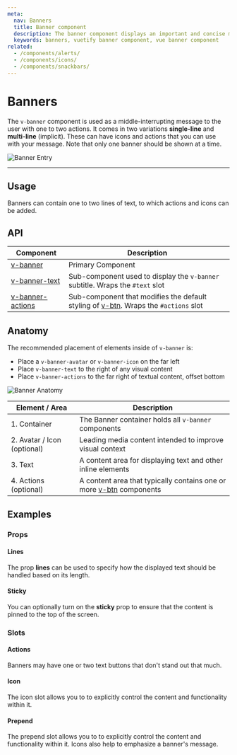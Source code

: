 ```yaml
---
meta:
  nav: Banners
  title: Banner component
  description: The banner component displays an important and concise message for a user to address. It can also indicate actions that the user can take.
  keywords: banners, vuetify banner component, vue banner component
related:
  - /components/alerts/
  - /components/icons/
  - /components/snackbars/
---
```


# Banners

The `v-banner` component is used as a middle-interrupting message to the user with one to two actions. It comes in two variations **single-line** and **multi-line** (implicit). These can have icons and actions that you can use with your message. Note that only one banner should be shown at a time.

![Banner Entry](https://cdn.vuetifyjs.com/docs/images/components-temp/v-banner/v-banner-entry.png)

---

## Usage

Banners can contain one to two lines of text, to which actions and icons can be added.

<usage name="v-banner" />

<entry />

## API

| Component | Description |
| - | - |
| [v-banner](/api/v-banner/) | Primary Component |
| [v-banner-text](/api/v-banner-text/) | Sub-component used to display the `v-banner` subtitle. Wraps the `#text` slot |
| [v-banner-actions](/api/v-banner-actions/) | Sub-component that modifies the default styling of [v-btn](/components/buttons/). Wraps the `#actions` slot |

<api-inline hide-links />

## Anatomy

The recommended placement of elements inside of `v-banner` is:

* Place a `v-banner-avatar` or `v-banner-icon` on the far left
* Place `v-banner-text` to the right of any visual content
* Place `v-banner-actions` to the far right of textual content, offset bottom

![Banner Anatomy](https://cdn.vuetifyjs.com/docs/images/components-temp/v-banner/v-banner-anatomy.png)

| Element / Area | Description |
| - | - |
| 1. Container | The Banner container holds all `v-banner` components |
| 2. Avatar / Icon (optional) | Leading media content intended to improve visual context |
| 3. Text | A content area for displaying text and other inline elements |
| 4. Actions (optional) | A content area that typically contains one or more [v-btn](/components/buttons) components |

## Examples

### Props

#### Lines

The prop **lines** can be used to specify how the displayed text should be handled based on its length.

<example file="v-banner/prop-lines" />

#### Sticky

You can optionally turn on the **sticky** prop to ensure that the content is pinned to the top of the screen.

<example file="v-banner/prop-sticky" />

### Slots

#### Actions

Banners may have one or two text buttons that don't stand out that much.

<example file="v-banner/slot-actions" />

#### Icon

The icon slot allows you to to explicitly control the content and functionality within it.

<example file="v-banner/slot-icon" />

#### Prepend

The prepend slot allows you to to explicitly control the content and functionality within it. Icons also help to emphasize a banner's message.

<example file="v-banner/slot-prepend" />
